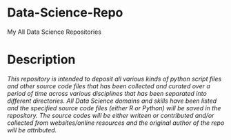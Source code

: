 # Data-Science-Repo


My All Data Science Repositories

# Description

<i>This repository is intended to deposit all various kinds of python script files and other source code files that has been collected and curated over a period of time across various disciplines that has been separated into different directories.  All Data Science domains and skills have been listed and the specified source code files (either R or Python) will be saved in the repository. The source codes will be either writeen or contributed and/or collected from websites/online resources and the original author of the repo will be attributed.  </i>

